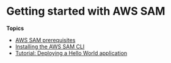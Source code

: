 # Getting started with AWS SAM<a name="serverless-getting-started"></a>


**Topics**
+ [AWS SAM prerequisites](prerequisites.md)
+ [Installing the AWS SAM CLI](install-sam-cli.md)
+ [Tutorial: Deploying a Hello World application](serverless-getting-started-hello-world.md)